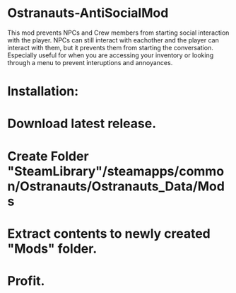 # Ostranauts-AntiSocialMod

This mod prevents NPCs and Crew members from starting social interaction with the player.
NPCs can still interact with eachother and the player can interact with them, but it prevents them from starting the conversation. Especially useful for when you are accessing your inventory or looking through a menu to prevent interuptions and annoyances.

# Installation:
#
# Download latest release.
# Create Folder "SteamLibrary"/steamapps/common/Ostranauts/Ostranauts_Data/Mods
# Extract contents to newly created "Mods" folder.
# Profit.
